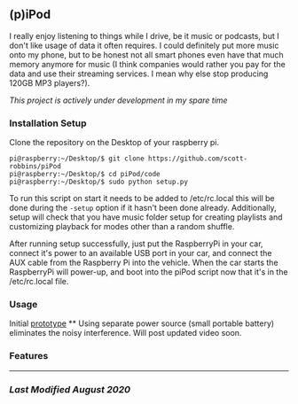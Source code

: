 ## (p)iPod
I really enjoy listening to things while I drive, be it music or podcasts, but I don't like usage of 
data it often requires. I could definitely put more music onto my phone, but to be honest not all smart
phones even have that much memory anymore for music (I think companies would rather you pay for the data
and use their streaming services. I mean why else stop producing 120GB MP3 players?). 

*This project is actively under development in my spare time*

### Installation Setup 
Clone the repository on the Desktop of your raspberry pi. 
```
pi@raspberry:~/Desktop/$ git clone https://github.com/scott-robbins/piPod
pi@raspberry:~/Desktop/$ cd piPod/code
pi@raspberry:~/Desktop/$ sudo python setup.py
```
To run this script on start it needs to be added to /etc/rc.local this will be done during the `-setup` option if it hasn't been done already. Additionally, setup will check that you have music folder setup for creating playlists and customizing playback for modes other than a random shuffle. 

After running setup successfully, just put the RaspberryPi in your car, connect it's power to an available USB port in your car, and connect the AUX cable from the Raspberry Pi into the vehicle. When the car starts 
the RaspberryPi will power-up, and boot into the piPod script now that it's in the /etc/rc.local file. 

### Usage
Initial [prototype](https://youtu.be/6VVyyCdHMFI)
** Using separate power source (small portable battery) eliminates the noisy interference. Will post updated video soon. 


### Features
____________________________________________________________________________________
### *Last Modified August 2020*
